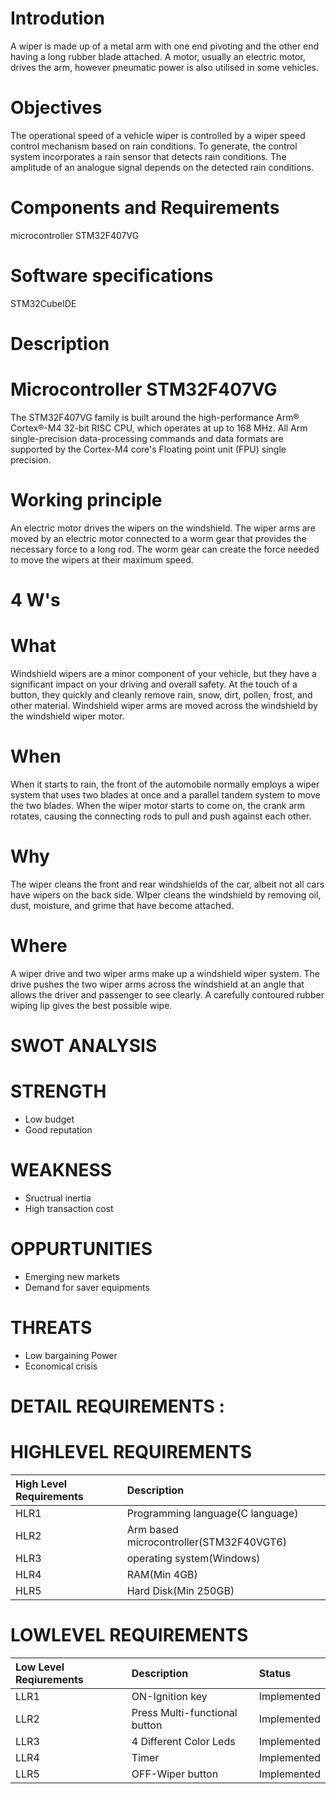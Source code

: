 # Introdution
  A wiper is made up of a metal arm with one end pivoting and the other end having a long rubber blade attached. A motor, usually an electric motor, drives the arm, however pneumatic power is also utilised in some vehicles.
  
# Objectives
  The operational speed of a vehicle wiper is controlled by a wiper speed control mechanism based on rain conditions. To generate, the control system incorporates a rain sensor that detects rain conditions. The amplitude of an analogue signal depends on the detected rain conditions.

# Components and Requirements
   microcontroller STM32F407VG
  
# Software specifications
  STM32CubeIDE
  
# Description
  
# Microcontroller STM32F407VG
  The STM32F407VG family is built around the high-performance Arm® Cortex®-M4 32-bit RISC CPU, which operates at up to 168 MHz. All Arm single-precision data-processing commands and data formats are supported by the Cortex-M4 core's Floating point unit (FPU) single precision.
  
# Working principle
  An electric motor drives the wipers on the windshield. The wiper arms are moved by an electric motor connected to a worm gear that provides the necessary force to a long rod. The worm gear can create the force needed to move the wipers at their maximum speed.
  
# 4 W's 
# What
  Windshield wipers are a minor component of your vehicle, but they have a significant impact on your driving and overall safety. At the touch of a button, they quickly and cleanly remove rain, snow, dirt, pollen, frost, and other material. Windshield wiper arms are moved across the windshield by the windshield wiper motor.
  
# When 
  When it starts to rain, the front of the automobile normally employs a wiper system that uses two blades at once and a parallel tandem system to move the two blades. When the wiper motor starts to come on, the crank arm rotates, causing the connecting rods to pull and push against each other.

# Why
  The wiper cleans the front and rear windshields of the car, albeit not all cars have wipers on the back side. WIper cleans the windshield by removing oil, dust, moisture, and grime that have become attached.
  
# Where
  A wiper drive and two wiper arms make up a windshield wiper system. The drive pushes the two wiper arms across the windshield at an angle that allows the driver and passenger to see clearly. A carefully contoured rubber wiping lip gives the best possible wipe.


# SWOT ANALYSIS

# STRENGTH 
  * Low budget
  * Good reputation
  
# WEAKNESS
  * Sructrual inertia
  * High transaction cost
  
# OPPURTUNITIES
  * Emerging new markets
  * Demand for saver equipments
  
# THREATS
  * Low bargaining Power
  * Economical crisis

# DETAIL REQUIREMENTS :

# HIGHLEVEL REQUIREMENTS 

|High Level Requirements|Description|
|:------|:---------|
|HLR1|Programming language(C language)|
|HLR2|Arm based microcontroller(STM32F40VGT6)|
|HLR3|operating system(Windows)|
|HLR4|RAM(Min 4GB)|
|HLR5|Hard Disk(Min 250GB)|

# LOWLEVEL REQUIREMENTS

|Low Level Reqiurements|Description|Status|
|:-----|:--------|:---|
|LLR1|ON-Ignition key|Implemented|
|LLR2|Press Multi-functional button|Implemented|
|LLR3|4 Different Color Leds|Implemented|
|LLR4|Timer|Implemented|
|LLR5|OFF-Wiper button|Implemented|

